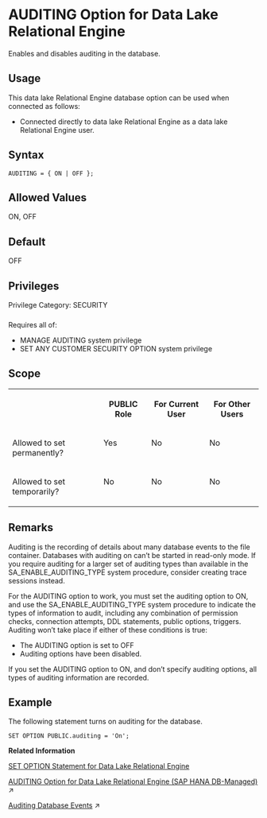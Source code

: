 <!-- loio812cc49c6ce21014a5f195897313e166 -->

# AUDITING Option for Data Lake Relational Engine

Enables and disables auditing in the database.



<a name="loio812cc49c6ce21014a5f195897313e166__section_fq2_gpq_znb"/>

## Usage

This data lake Relational Engine database option can be used when connected as follows:

-   Connected directly to data lake Relational Engine as a data lake Relational Engine user.



<a name="loio812cc49c6ce21014a5f195897313e166__audit_syntax1"/>

## Syntax

```
AUDITING = { ON | OFF };
```



<a name="loio812cc49c6ce21014a5f195897313e166__auditing_allowed1"/>

## Allowed Values

ON, OFF



<a name="loio812cc49c6ce21014a5f195897313e166__auditing_default1"/>

## Default

OFF



<a name="loio812cc49c6ce21014a5f195897313e166__auditing_priv1"/>

## Privileges

Privilege Category: SECURITY



### 

Requires all of:

-   MANAGE AUDITING system privilege
-   SET ANY CUSTOMER SECURITY OPTION system privilege



<a name="loio812cc49c6ce21014a5f195897313e166__auditing_scope1"/>

## Scope


<table>
<tr>
<th valign="top">

 

</th>
<th valign="top">

PUBLIC Role

</th>
<th valign="top">

For Current User

</th>
<th valign="top">

For Other Users

</th>
</tr>
<tr>
<td valign="top">

Allowed to set permanently?

</td>
<td valign="top">

Yes

</td>
<td valign="top">

No

</td>
<td valign="top">

No

</td>
</tr>
<tr>
<td valign="top">

Allowed to set temporarily?

</td>
<td valign="top">

No

</td>
<td valign="top">

No

</td>
<td valign="top">

No

</td>
</tr>
</table>



<a name="loio812cc49c6ce21014a5f195897313e166__auditing_remarks1"/>

## Remarks

Auditing is the recording of details about many database events to the file container. Databases with auditing on can’t be started in read-only mode. If you require auditing for a larger set of auditing types than available in the SA\_ENABLE\_AUDITING\_TYPE system procedure, consider creating trace sessions instead.

For the AUDITING option to work, you must set the auditing option to ON, and use the SA\_ENABLE\_AUDITING\_TYPE system procedure to indicate the types of information to audit, including any combination of permission checks, connection attempts, DDL statements, public options, triggers. Auditing won’t take place if either of these conditions is true:

-   The AUDITING option is set to OFF
-   Auditing options have been disabled.

If you set the AUDITING option to ON, and don’t specify auditing options, all types of auditing information are recorded.



## Example

The following statement turns on auditing for the database.

```
SET OPTION PUBLIC.auditing = 'On';
```

**Related Information**  


[SET OPTION Statement for Data Lake Relational Engine](../080-sql-statements/set-option-statement-for-data-lake-relational-engine-a625da7.md "Changes options that affect the behavior of the database and its compatibility with Transact-SQL. Setting the value of an option can change the behavior for all users or an individual user, in either a temporary or permanent scope.")

[AUDITING Option for Data Lake Relational Engine (SAP HANA DB-Managed)](https://help.sap.com/viewer/a898e08b84f21015969fa437e89860c8/2024_3_QRC/en-US/05093562ca224fc2a9bbd3d9d587362c.html "Enables and disables auditing in the database.") :arrow_upper_right:

[Auditing Database Events](https://help.sap.com/viewer/a89a0a8384f21015b1e7adbeca456f73/2024_3_QRC/en-US/4c20fb59d0e848e09ffb191c9d2c0b16.html "Auditing tracks all of the activity performed on a data lake Relational Engine database.") :arrow_upper_right:

